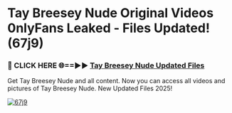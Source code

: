 # Tay Breesey Nude Original Videos 0nlyFans Leaked - Files Updated! (67j9)

<h3>🔴 CLICK HERE 🌐==►► <a href="https://tinyurl.com/4mcuefdz" rel="nofollow">Tay Breesey Nude Updated Files</a></h3>

Get Tay Breesey Nude and all content. Now you can access all videos and pictures of Tay Breesey Nude. New Updated Files 2025!

[![67j9](https://i.imgur.com/StAQSOY.gif)](https://tinyurl.com/4mcuefdz)
